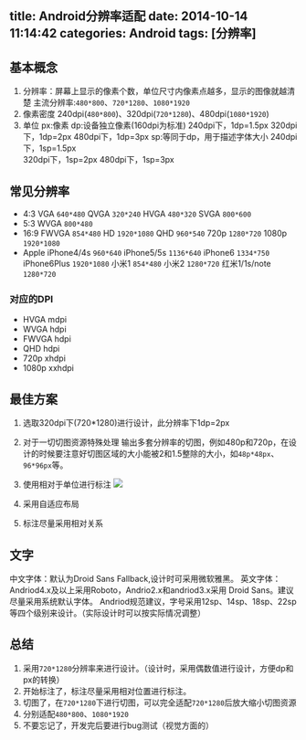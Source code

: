 title: Android分辨率适配
date: 2014-10-14 11:14:42
categories: Android
tags: [分辨率]
---
<!--more-->
## 基本概念
1. 分辨率：屏幕上显示的像素个数，单位尺寸内像素点越多，显示的图像就越清楚
	主流分辨率:`480*800`、`720*1280`、`1080*1920`
2. 像素密度
	240dpi(`480*800`)、320dpi(`720*1280`)、480dpi(`1080*1920`)
3. 单位
	px:像素
	dp:设备独立像素(160dpi为标准)
		240dpi下，1dp=1.5px
        320dpi下，1dp=2px
        480dpi下，1dp=3px
    sp:等同于dp，用于描述字体大小
        240dpi下，1sp=1.5px    
        320dpi下，1sp=2px
        480dpi下，1sp=3px

## 常见分辨率
- 4:3
    VGA     `640*480`
    QVGA    `320*240`
    HVGA    `480*320`
    SVGA    `800*600`
- 5:3
    WVGA    `800*480`
- 16:9
    FWVGA   `854*480`
    HD      `1920*1080`
    QHD     `960*540`
    720p    `1280*720`
    1080p   `1920*1080`
- Apple
    iPhone4/4s      `960*640`
    iPhone5/5s      `1136*640`
    iPhone6         `1334*750`
    iPhone6Plus     `1920*1080`
    小米1           `854*480`
    小米2           `1280*720`
    红米1/1s/note   `1280*720`  

### 对应的DPI
- HVGA  mdpi
- WVGA  hdpi
- FWVGA hdpi
- QHD   hdpi
- 720p  xhdpi
- 1080p xxhdpi
## 最佳方案
1. 选取320dpi下(720*1280)进行设计，此分辨率下1dp=2px
2. 对于一切切图资源特殊处理
    输出多套分辨率的切图，例如480p和720p，在设计的时候要注意好切图区域的大小能被2和1.5整除的大小，如`48p*48px`、`96*96px`等。
3. 使用相对于单位进行标注
![](/img/14101401.png)

4. 采用自适应布局
5. 标注尽量采用相对关系

## 文字
中文字体：默认为Droid Sans Fallback,设计时可采用微软雅黑。
英文字体：Andriod4.x及以上采用Roboto，Andrio2.x和andriod3.x采用 Droid Sans。建议尽量采用系统默认字体。
Andriod规范建议，字号采用12sp、14sp、18sp、22sp等四个级别来设计。（实际设计时可以按实际情况调整）

## 总结
1. 采用`720*1280`分辨率来进行设计。（设计时，采用偶数值进行设计，方便dp和px的转换）
2. 开始标注了，标注尽量采用相对位置进行标注。
3. 切图了，在`720*1280`下进行切图，可以完全适配`720*1280`后放大缩小切图资源
4. 分别适配`480*800`、`1080*1920`
5. 不要忘记了，开发完后要进行bug测试（视觉方面的）